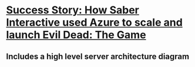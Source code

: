 # [Success Story: How Saber Interactive used Azure to scale and launch Evil Dead: The Game](https://developer.microsoft.com/en-us/games/blog/saber-interactive-azure-developer-success-story/)
## Includes a high level server architecture diagram

